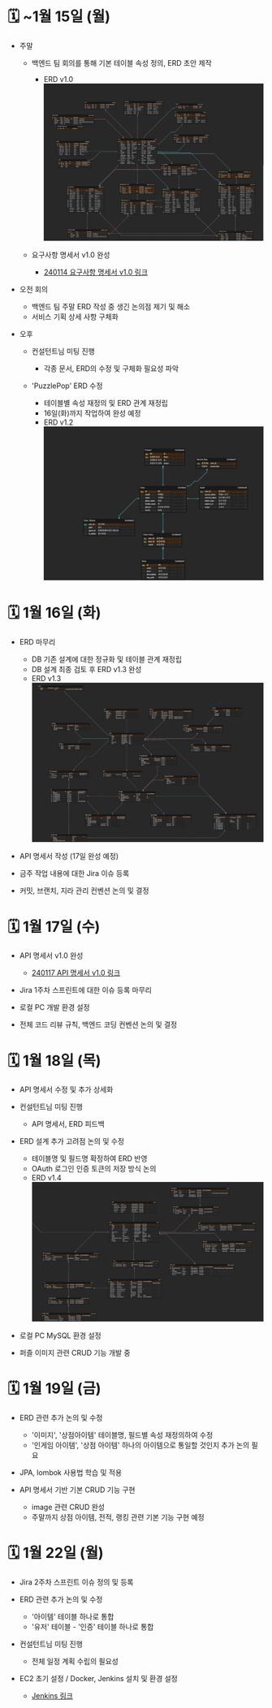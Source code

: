 # 🗓️ ~1월 15일 (월)

* 주말
    - 백엔드 팀 회의를 통해 기본 테이블 속성 정의, ERD 초안 제작
        - ERD v1.0
            <img src="./img/240113_img1.png" />
        
    - 요구사항 명세서 v1.0 완성
        - [240114 요구사항 명세서 v1.0 링크](https://docs.google.com/spreadsheets/d/1C7pJNXHdLoR1nTblNIq3rpCiKxgurcrFm9QsJ3zkVV0/edit#gid=1624068894)

* 오전 회의
    - 백엔드 팀 주말 ERD 작성 중 생긴 논의점 제기 및 해소
    - 서비스 기획 상세 사항 구체화

* 오후 
    - 컨설턴트님 미팅 진행
        - 각종 문서, ERD의 수정 및 구체화 필요성 파악
        
    - 'PuzzlePop' ERD 수정
        - 테이블별 속성 재정의 및 ERD 관계 재정립
        - 16일(화)까지 작업하여 완성 예정
        - ERD v1.2
            <img src="./img/240115_img1.png" />



# 🗓️ 1월 16일 (화)

* ERD 마무리
    - DB 기존 설계에 대한 정규화 및 테이블 관계 재정립
    - DB 설계 최종 검토 후 ERD v1.3 완성
    - ERD v1.3
        <img src="./img/240116_img1.png" />

* API 명세서 작성 (17일 완성 예정)

* 금주 작업 내용에 대한 Jira 이슈 등록

* 커밋, 브랜치, 지라 관리 컨벤션 논의 및 결정



# 🗓️ 1월 17일 (수)

* API 명세서 v1.0 완성
    - [240117 API 명세서 v1.0 링크](https://docs.google.com/spreadsheets/d/1C7pJNXHdLoR1nTblNIq3rpCiKxgurcrFm9QsJ3zkVV0/edit#gid=1624068894)

* Jira 1주차 스프린트에 대한 이슈 등록 마무리

* 로컬 PC 개발 환경 설정

* 전체 코드 리뷰 규칙, 백엔드 코딩 컨벤션 논의 및 결정



# 🗓️ 1월 18일 (목)

* API 명세서 수정 및 추가 상세화

* 컨설턴트님 미팅 진행
    - API 명세서, ERD 피드백

* ERD 설계 추가 고려점 논의 및 수정
    - 테이블명 및 필드명 확정하여 ERD 반영
    - OAuth 로그인 인증 토큰의 저장 방식 논의
    - ERD v1.4
        <img src="./img/240118_img1.png" />

* 로컬 PC MySQL 환경 설정

* 퍼즐 이미지 관련 CRUD 기능 개발 중



# 🗓️ 1월 19일 (금)

* ERD 관련 추가 논의 및 수정
    - '이미지', '상점아이템' 테이블명, 필드별 속성 재정의하여 수정
    - '인게임 아이템', '상점 아이템' 하나의 아이템으로 통일할 것인지 추가 논의 필요

* JPA, lombok 사용법 학습 및 적용

* API 명세서 기반 기본 CRUD 기능 구현
    - image 관련 CRUD 완성
    - 주말까지 상점 아이템, 전적, 랭킹 관련 기본 기능 구현 예정


# 🗓️ 1월 22일 (월)

* Jira 2주차 스프린트 이슈 정의 및 등록

* ERD 관련 추가 논의 및 수정
    - '아이템' 테이블 하나로 통합
    - '유저' 테이블 - '인증' 테이블 하나로 통합

* 컨설턴트님 미팅 진행
    - 전체 일정 계획 수립의 필요성

* EC2 초기 설정 / Docker, Jenkins 설치 및 환경 설정
    - [Jenkins 링크](http://http://i10a304.p.ssafy.io:8080/)
